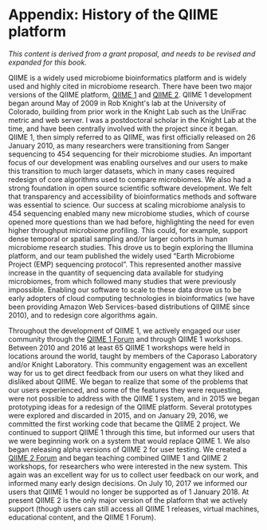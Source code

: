 # Appendix: History of the QIIME platform

_This content is derived from a grant proposal, and needs to be revised and
expanded for this book._

QIIME is a widely used microbiome bioinformatics platform and is widely used and
highly cited in microbiome research. There have been two major versions of the
QIIME platform, [QIIME 1](http://www.qiime.org) and [QIIME
2](https://qiime2.org). QIIME 1 development began around May of 2009 in Rob
Knight's lab at the University of Colorado, building from prior work in the
Knight Lab such as the UniFrac metric and web server. I was a postdoctoral
scholar in the Knight Lab at the time, and have been centrally involved with the
project since it began. QIIME 1, then simply referred to as QIIME, was first
officially released on 26 January 2010, as many researchers were transitioning
from Sanger sequencing to 454 sequencing for their microbiome studies. An
important focus of our development was enabling ourselves and our users to make
this transition to much larger datasets, which in many cases required redesign
of core algorithms used to compare microbiomes. We also had a strong foundation
in open source scientific software development. We felt that transparency and
accessibility of bioinformatics methods and software was essential to science.
Our success at scaling microbiome analysis to 454 sequencing enabled many new
microbiome studies, which of course opened more questions than we had before,
highlighting the need for even higher throughput microbiome profiling. This
could, for example, support dense temporal or spatial sampling and/or larger
cohorts in human microbiome research studies. This drove us to begin exploring
the Illumina platform, and our team published the widely used “Earth Microbiome
Project (EMP) sequencing protocol”. This represented another massive increase in
the quantity of sequencing data available for studying microbiomes, from which
followed many studies that were previously impossible. Enabling our software to
scale to these data drove us to be early adopters of cloud computing
technologies in bioinformatics (we have been providing Amazon Web Services-based
distributions of QIIME since 2010), and to redesign core algorithms again.

Throughout the development of QIIME 1, we actively engaged our user community
through the [QIIME 1 Forum](http://forum.qiime.org) and through QIIME 1
workshops. Between 2010 and 2016 at least 65 QIIME 1 workshops were held in
locations around the world, taught by members of the Caporaso Laboratory and/or
Knight Laboratory. This community engagement was an excellent way for us to get
direct feedback from our users on what they liked and disliked about QIIME. We
began to realize that some of the problems that our users experienced, and some
of the features they were requesting, were not possible to address with the
QIIME 1 system, and in 2015 we began prototyping ideas for a redesign of the
QIIME platform. Several prototypes were explored and discarded in 2015, and on
January 29, 2016, we committed the first working code that became the QIIME 2
project. We continued to support QIIME 1 through this time, but informed our
users that we were beginning work on a system that would replace QIIME 1. We
also began releasing alpha versions of QIIME 2 for user testing. We created a
[QIIME 2 Forum](https://forum.qiime2.org) and began teaching combined QIIME 1
and QIIME 2 workshops, for researchers who were interested in the new system.
This again was an excellent way for us to collect user feedback on our work, and
informed many early design decisions. On July 10, 2017 we informed our users
that QIIME 1 would no longer be supported as of 1 January 2018. At present QIIME
2 is the only major version of the platform that we actively support (though
users can still access all QIIME 1 releases, virtual machines, educational
content, and the QIIME 1 Forum).

